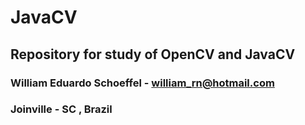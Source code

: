 # JavaCV
## Repository for study of OpenCV and JavaCV
### William Eduardo Schoeffel - william_rn@hotmail.com
### Joinville - SC , Brazil
